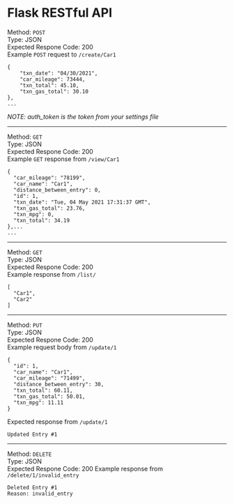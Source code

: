 # Flask RESTful API

Method:  `POST`
<br>Type: JSON
<br>Expected Respone Code: 200
<br>Example `POST` request to `/create/Car1`
```
{
    "txn_date": "04/30/2021",
    "car_mileage": 73444,
    "txn_total": 45.10,
    "txn_gas_total": 30.10
},
...
```

*NOTE: auth_token is the token from your settings file*

---
Method:  `GET`
<br>Type: JSON
<br>Expected Respone Code: 200
<br>Example `GET` response from `/view/Car1`
```
{
  "car_mileage": "78199",
  "car_name": "Car1",
  "distance_between_entry": 0,
  "id": 1,
  "txn_date": "Tue, 04 May 2021 17:31:37 GMT",
  "txn_gas_total": 23.76,
  "txn_mpg": 0,
  "txn_total": 34.19
},...
...
```
---
Method:  `GET`
<br>Type: JSON
<br>Expected Respone Code: 200
<br>Example response from `/list/`
```
[
  "Car1",
  "Car2"
]
```
---
Method:  `PUT`
<br>Type: JSON
<br>Expected Respone Code: 200
<br>Example request body from `/update/1`
```
{
  "id": 1,
  "car_name": "Car1",
  "car_mileage": "71499",
  "distance_between_entry": 30,
  "txn_total": 60.11,
  "txn_gas_total": 50.01,
  "txn_mpg": 11.11
}
```
Expected response from `/update/1`
```
Updated Entry #1
```
---
Method:  `DELETE`
<br>Type: JSON
<br>Expected Respone Code: 200
Example response from `/delete/1/invalid_entry`
```
Deleted Entry #1
Reason: invalid_entry
```